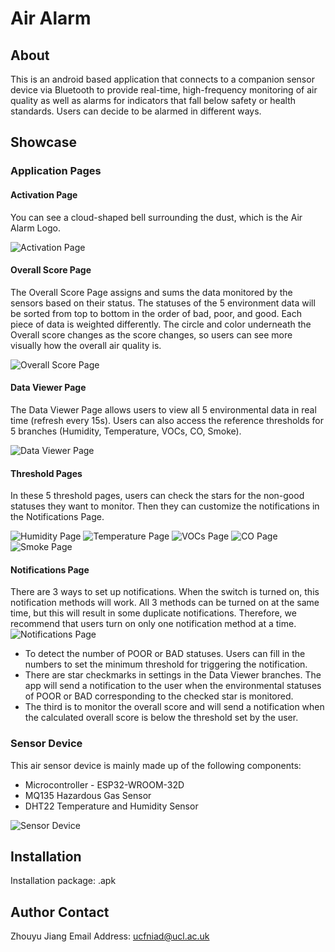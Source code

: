 # Air Alarm

## About
This is an android based application that connects to a companion sensor device via Bluetooth to provide real-time, high-frequency monitoring of air quality as well as alarms for indicators that fall below safety or health standards. Users can decide to be alarmed in different ways.

## Showcase

### Application Pages

#### Activation Page

You can see a cloud-shaped bell surrounding the dust, which is the Air Alarm Logo.

![Activation Page](https://github.com/Hypersaki/casa0015-mobile-assessment/raw/main/DemoScreenshots/activation.jpg)

#### Overall Score Page

The Overall Score Page assigns and sums the data monitored by the sensors based on their status. 
The statuses of the 5 environment data will be sorted from top to bottom in the order of bad, poor, and good.
Each piece of data is weighted differently. The circle and color underneath the Overall score changes as the score changes, so users can see more visually how the overall air quality is.

![Overall Score Page](https://github.com/Hypersaki/casa0015-mobile-assessment/raw/main/DemoScreenshots/overall_score.jpg)

#### Data Viewer Page
The Data Viewer Page allows users to view all 5 environmental data in real time (refresh every 15s).
Users can also access the reference thresholds for 5 branches (Humidity, Temperature, VOCs, CO, Smoke).

![Data Viewer Page](https://github.com/Hypersaki/casa0015-mobile-assessment/raw/main/DemoScreenshots/dataviewer.jpg)

#### Threshold Pages

In these 5 threshold pages,
users can check the stars for the non-good statuses they want to monitor.
Then they can customize the notifications in the Notifications Page.

![Humidity Page](https://github.com/Hypersaki/casa0015-mobile-assessment/raw/main/DemoScreenshots/thrhumidity.jpg)
![Temperature Page](https://github.com/Hypersaki/casa0015-mobile-assessment/raw/main/DemoScreenshots/thrtemperature.jpg)
![VOCs Page](https://github.com/Hypersaki/casa0015-mobile-assessment/raw/main/DemoScreenshots/thrvocs.jpg)
![CO Page](https://github.com/Hypersaki/casa0015-mobile-assessment/raw/main/DemoScreenshots/thrco.jpg)
![Smoke Page](https://github.com/Hypersaki/casa0015-mobile-assessment/raw/main/DemoScreenshots/thrsmoke.jpg)

#### Notifications Page
There are 3 ways to set up notifications. When the switch is turned on, this notification methods will work. All 3 methods can be turned on at the same time, but this will result in some duplicate notifications. Therefore, we recommend that users turn on only one notification method at a time.
![Notifications Page](https://github.com/Hypersaki/casa0015-mobile-assessment/raw/main/DemoScreenshots/notification.jpg)

* To detect the number of POOR or BAD statuses. Users can fill in the numbers to set the minimum threshold for triggering the notification.
* There are star checkmarks in settings in the Data Viewer branches. The app will send a notification to the user when the environmental statuses of POOR or BAD corresponding to the checked star is monitored.
* The third is to monitor the overall score and will send a notification when the calculated overall score is below the threshold set by the user.

### Sensor Device
This air sensor device is mainly made up of the following components:
* Microcontroller - ESP32-WROOM-32D
* MQ135 Hazardous Gas Sensor
* DHT22 Temperature and Humidity Sensor

![Sensor Device](https://github.com/Hypersaki/casa0015-mobile-assessment/raw/main/DemoScreenshots/sensor_device.jpg)

## Installation

Installation package: .apk

## Author Contact
Zhouyu Jiang
Email Address: ucfniad@ucl.ac.uk